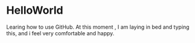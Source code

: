 HelloWorld
==========
Learing how to use GitHub.
At this moment , I am laying in bed and typing this, and i feel very comfortable and happy.
